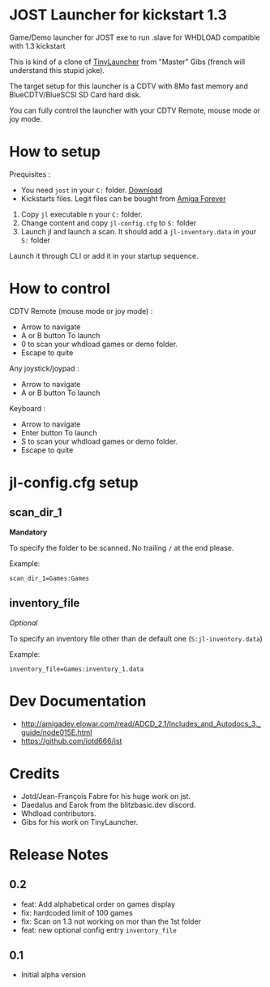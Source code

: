 # JOST Launcher for kickstart 1.3
Game/Demo launcher for JOST exe to run .slave for WHDLOAD compatible with 1.3 kickstart

This is kind of a clone of [TinyLauncher](https://aminet.net/package/util/misc/TinyLauncher) from "Master" Gibs (french will understand this stupid joke).

The target setup for this launcher is a CDTV with 8Mo fast memory and BlueCDTV/BlueSCSI SD Card hard disk.

You can fully control the launcher with your CDTV Remote, mouse mode or joy mode.

# How to setup

Prequisites :
- You need `jost` in your `C:` folder. [Download](https://github.com/jotd666/jst)
- Kickstarts files. Legit files can be bought from [Amiga Forever](https://www.amigaforever.com/)

1. Copy `jl` executable n your `C:` folder.
2. Change content and copy `jl-config.cfg` to `S:` folder
3. Launch jl and launch a scan. It should add a `jl-inventory.data` in your `S:` folder

Launch it through CLI or add it in your startup sequence.

# How to control

CDTV Remote (mouse mode or joy mode) :
- Arrow to navigate
- A or B button To launch
- 0 to scan your whdload games or demo folder.
- Escape to quite

Any joystick/joypad :
- Arrow to navigate
- A or B button To launch

Keyboard :
- Arrow to navigate
- Enter button To launch
- S to scan your whdload games or demo folder.
- Escape to quite

# jl-config.cfg setup

## scan_dir_1

**Mandatory**

To specify the folder to be scanned. No trailing `/` at the end please.

Example:

`scan_dir_1=Games:Games`

## inventory_file

_Optional_

To specify an inventory file  other than de default one (`S:jl-inventory.data`)

Example:

`inventory_file=Games:inventory_1.data`


# Dev Documentation

- http://amigadev.elowar.com/read/ADCD_2.1/Includes_and_Autodocs_3._guide/node015E.html
- https://github.com/jotd666/jst

# Credits

 - Jotd/Jean-François Fabre for his huge work on jst.
 - Daedalus and Earok from the blitzbasic.dev discord.
 - Whdload contributors.
 - Gibs for his work on TinyLauncher.

# Release Notes

## 0.2
 - feat: Add alphabetical order on games display
 - fix: hardcoded limit of 100 games
 - fix: Scan on 1.3 not working on mor than the 1st folder
 - feat: new optional config entry `inventory_file`

## 0.1
 - Initial alpha version